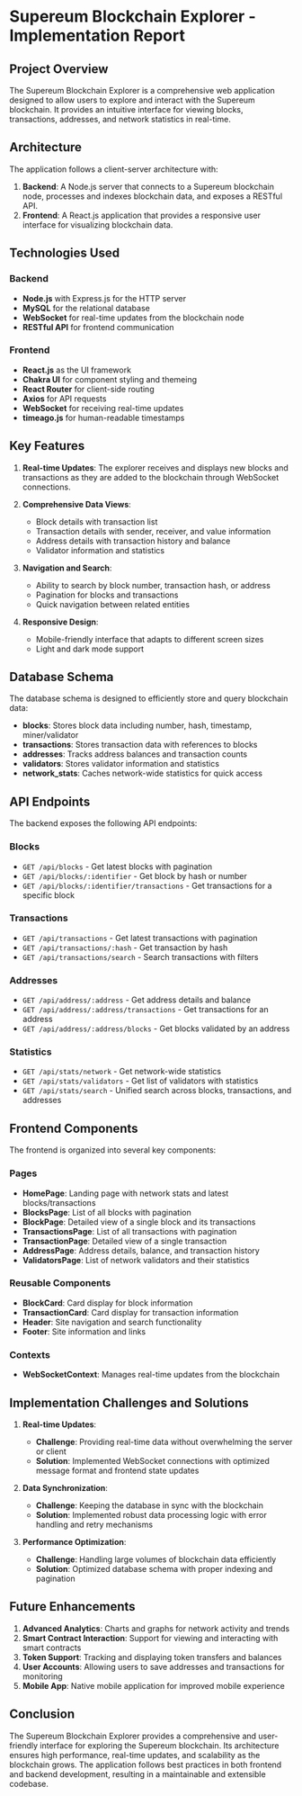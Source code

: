 # Supereum Blockchain Explorer - Implementation Report

## Project Overview

The Supereum Blockchain Explorer is a comprehensive web application designed to allow users to explore and interact with the Supereum blockchain. It provides an intuitive interface for viewing blocks, transactions, addresses, and network statistics in real-time.

## Architecture

The application follows a client-server architecture with:

1. **Backend**: A Node.js server that connects to a Supereum blockchain node, processes and indexes blockchain data, and exposes a RESTful API.
2. **Frontend**: A React.js application that provides a responsive user interface for visualizing blockchain data.

## Technologies Used

### Backend
- **Node.js** with Express.js for the HTTP server
- **MySQL** for the relational database
- **WebSocket** for real-time updates from the blockchain node
- **RESTful API** for frontend communication

### Frontend
- **React.js** as the UI framework
- **Chakra UI** for component styling and themeing
- **React Router** for client-side routing
- **Axios** for API requests
- **WebSocket** for receiving real-time updates
- **timeago.js** for human-readable timestamps

## Key Features

1. **Real-time Updates**: The explorer receives and displays new blocks and transactions as they are added to the blockchain through WebSocket connections.

2. **Comprehensive Data Views**:
   - Block details with transaction list
   - Transaction details with sender, receiver, and value information
   - Address details with transaction history and balance
   - Validator information and statistics

3. **Navigation and Search**:
   - Ability to search by block number, transaction hash, or address
   - Pagination for blocks and transactions
   - Quick navigation between related entities

4. **Responsive Design**:
   - Mobile-friendly interface that adapts to different screen sizes
   - Light and dark mode support

## Database Schema

The database schema is designed to efficiently store and query blockchain data:

- **blocks**: Stores block data including number, hash, timestamp, miner/validator
- **transactions**: Stores transaction data with references to blocks
- **addresses**: Tracks address balances and transaction counts
- **validators**: Stores validator information and statistics
- **network_stats**: Caches network-wide statistics for quick access

## API Endpoints

The backend exposes the following API endpoints:

### Blocks
- `GET /api/blocks` - Get latest blocks with pagination
- `GET /api/blocks/:identifier` - Get block by hash or number
- `GET /api/blocks/:identifier/transactions` - Get transactions for a specific block

### Transactions
- `GET /api/transactions` - Get latest transactions with pagination
- `GET /api/transactions/:hash` - Get transaction by hash
- `GET /api/transactions/search` - Search transactions with filters

### Addresses
- `GET /api/address/:address` - Get address details and balance
- `GET /api/address/:address/transactions` - Get transactions for an address
- `GET /api/address/:address/blocks` - Get blocks validated by an address

### Statistics
- `GET /api/stats/network` - Get network-wide statistics
- `GET /api/stats/validators` - Get list of validators with statistics
- `GET /api/stats/search` - Unified search across blocks, transactions, and addresses

## Frontend Components

The frontend is organized into several key components:

### Pages
- **HomePage**: Landing page with network stats and latest blocks/transactions
- **BlocksPage**: List of all blocks with pagination
- **BlockPage**: Detailed view of a single block and its transactions
- **TransactionsPage**: List of all transactions with pagination
- **TransactionPage**: Detailed view of a single transaction
- **AddressPage**: Address details, balance, and transaction history
- **ValidatorsPage**: List of network validators and their statistics

### Reusable Components
- **BlockCard**: Card display for block information
- **TransactionCard**: Card display for transaction information
- **Header**: Site navigation and search functionality
- **Footer**: Site information and links

### Contexts
- **WebSocketContext**: Manages real-time updates from the blockchain

## Implementation Challenges and Solutions

1. **Real-time Updates**:
   - **Challenge**: Providing real-time data without overwhelming the server or client
   - **Solution**: Implemented WebSocket connections with optimized message format and frontend state updates

2. **Data Synchronization**:
   - **Challenge**: Keeping the database in sync with the blockchain
   - **Solution**: Implemented robust data processing logic with error handling and retry mechanisms

3. **Performance Optimization**:
   - **Challenge**: Handling large volumes of blockchain data efficiently
   - **Solution**: Optimized database schema with proper indexing and pagination

## Future Enhancements

1. **Advanced Analytics**: Charts and graphs for network activity and trends
2. **Smart Contract Interaction**: Support for viewing and interacting with smart contracts
3. **Token Support**: Tracking and displaying token transfers and balances
4. **User Accounts**: Allowing users to save addresses and transactions for monitoring
5. **Mobile App**: Native mobile application for improved mobile experience

## Conclusion

The Supereum Blockchain Explorer provides a comprehensive and user-friendly interface for exploring the Supereum blockchain. Its architecture ensures high performance, real-time updates, and scalability as the blockchain grows. The application follows best practices in both frontend and backend development, resulting in a maintainable and extensible codebase. 